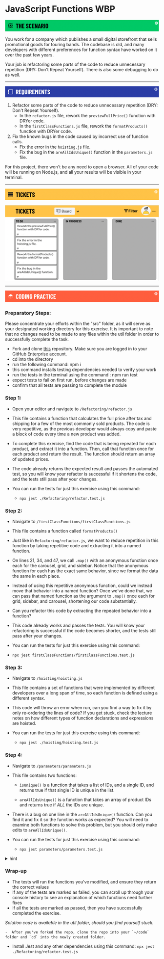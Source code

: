 # JavaScript Functions WBP

![The Scenario](./util/assets/banner-scenario.png)

You work for a company which publishes a small digital storefront that sells promotional goods for touring bands. The codebase is old, and many developers with different preferences for function syntax have worked on it over the past few years.

Your job is refactoring some parts of the code to reduce unnecessary repetition (DRY: Don't Repeat Yourself). There is also some debugging to do as well.

---

![Requirements](./util/assets/banner-requirements.png)

1. Refactor some parts of the code to reduce unnecessary repetition (DRY: Don't Repeat Yourself).
    - In the `refactor.js` file, rework the `previewFullPrice()` function with DRYer code.
    - In the `firstClassFunctions.js` file, rework the `formatProducts()` function with DRYer code. 
2. Fix the known bugs in the code caused by incorrect use of function calls.
    - Fix the error in the `hoisting.js` file.
    - Fix the bug in the `areAllIdsUnique()` function in the `parameters.js` file.

For this project, there won't be any need to open a browser. All of your code will be running on Node.js, and all your results will be visible in your terminal.

---

![Tickets](./util/assets/banner-tickets.png)

<!-- [Kanban Board Tickets](https://trello.com/b/V2tKlN6Y/javascript-functions) -->
![Kanban Board](./util/assets/M1L5.1-functions-trello-board.png)


---

![Coding Practice](./util/assets/banner-coding.png)

### Preparatory Steps:

Please concentrate your efforts within the "src" folder, as it will serve as your designated working directory for this exercise. It is important to note that no changes need to be made to any files within the util folder in order to successfully complete the task.

- Fork and clone [this](https://git.generalassemb.ly/SEI-Standard-Curriculum/M1L5.1-functions-wbp) repository. Make sure you are logged in to your GitHub Enterprise account.
- cd into the directory
- run the following command: npm i 
- this command installs testing dependencies needed to verify your work
- run the tests in the terminal using the command : npm run test
- expect tests to fail on first run, before changes are made
- confirm that all tests are passing to complete the module

### Step 1:

- Open your editor and navigate to `/Refactoring/refactor.js`

- This file contains a function that calculates the full price after tax and shipping for a few of the most commonly sold products. The code is very repetitive, as the previous developer would always copy and paste a block of code every time a new product was added.

- To complete this exercise, find the code that is being repeated for each product, and extract it into a function. Then, call that function once for each product and return the result. The function should return an array of updated prices. 

- The code already returns the expected result and passes the automated test, so you will know your refactor is successful if it shortens the code, and the tests still pass after your changes.

- You can run the tests for just this exercise using this command:
  - `npx jest ./Refactoring/refactor.test.js`

### Step 2:

- Navigate to `/firstClassFunctions/firstClassFunctions.js`

- This file contains a function called `formatProducts()`

- Just like in `Refactoring/refactor.js`, we want to reduce repetition in this function by taking repetitive code and extracting it into a named function.

- On lines 21, 34, and 47, we call `.map()` with an anonymous function once each for the carousel, grid, and sidebar. Notice that the anonymous function for each has the exact same behavior, since we format the data the same in each place.

- Instead of using this repetitive anonymous function, could we instead move that behavior into a named function? Once we've done that, we can pass that named function as the argument to `.map()` once each for grid, sidebar, and carousel, shortening our code substantially.

- Can you refactor this code by extracting the repeated behavior into a function?

- This code already works and passes the tests. You will know your refactoring is successful if the code becomes shorter, and the tests still pass after your changes.

- You can run the tests for just this exercise using this command:
- `npx jest firstClassFunctions/firstClassFunctions.test.js`


### Step 3:

- Navigate to `/hoisting/hoisting.js`

- This file contains a set of functions that were implemented by different developers over a long span of time, so each function is defined using a different syntax.

- This code will throw an error when run, can you find a way to fix it by only re-ordering the lines of code? If you get stuck, check the lecture notes on how different types of function declarations and expressions are hoisted.

- You can run the tests for just this exercise using this command:
  - `npx jest ./hoisting/hoisting.test.js`

### Step 4:

- Navigate to `/parameters/parameters.js`

- This file contains two functions:

  - `isUnique()` is a function that takes a list of IDs, and a single ID, and returns true if that single ID is unique in the list.

  - `areAllIdsUnique()` is a function that takes an array of product IDs and returns true if _ALL_ the IDs are unique.

- There is a bug on one line in the `areAllIdsUnique()` function. Can you find it and fix it so the function works as expected? You will need to examine both functions to solve this problem, but you should only make edits to `areAllIdsUnique()`. 

- You can run the tests for just this exercise using this command:
  - `npx jest parameters/parameters.test.js`

<details>

<summary>hint</summary>

This one is pretty tricky because JavaScript is very loose with the types of data you pass as parameters to functions.

In this line: ` const  isThisIdUnique = isUnique(id, allIds);` are the arguments to `isUnique()` passed in the correct order? To find out, try reading the function declaration for `isUnique()`, specifically pay attention to the parameters that `isUnique()` accepts.

Later in your JavaScript career, it is likely that you will work with a technology called TypeScript, which is very powerful for helping avoid bugs like this.

</details>


### Wrap-up
- The tests will run the functions you've modified, and ensure they return the correct values
- If any of the tests are marked as failed, you can scroll up through your console history to see an explanation of which functions need further fixes
- If all the tests are marked as passed, then you have successfully completed the exercise.

_Solution code is available in the util folder, should you find yourself stuck._





    -  After you've forked the repo, clone the repo into your `~/code` folder and `cd` into the newly created folder. 
- Install Jest and any other dependencies using this command: `npx jest ./Refactoring/refactor.test.js`